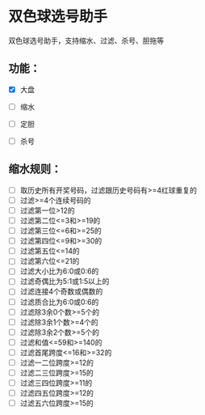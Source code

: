 # 双色球选号助手
双色球选号助手，支持缩水、过滤、杀号、胆拖等

## 功能：
- [x] 大盘
- [ ] 缩水
- [ ] 定胆
- [ ] 杀号


## 缩水规则：
- [ ] 取历史所有开奖号码，过滤跟历史号码有>=4红球重复的
- [ ] 过滤>=4个连续号码的
- [ ] 过滤第一位>12的
- [ ] 过滤第二位<=3和>=19的
- [ ] 过滤第三位<=6和>=25的
- [ ] 过滤第四位<=9和>=30的
- [ ] 过滤第五位<=14的
- [ ] 过滤第六位<=21的
- [ ] 过滤大小比为6:0或0:6的
- [ ] 过滤奇偶比为5:1或1:5以上的
- [ ] 过滤连接4个奇数或偶数的
- [ ] 过滤质合比为6:0或0:6的
- [ ] 过滤除3余0个数>=5个的
- [ ] 过滤除3余1个数>=4个的
- [ ] 过滤除3余2个数>=5个的
- [ ] 过滤和值<=59和>=140的
- [ ] 过滤首尾跨度<=16和>=32的
- [ ] 过滤一二位跨度>=12的
- [ ] 过滤二三位跨度>=15的
- [ ] 过滤三四位跨度>=11的
- [ ] 过滤四五位跨度>=12的
- [ ] 过滤五六位跨度>=15的